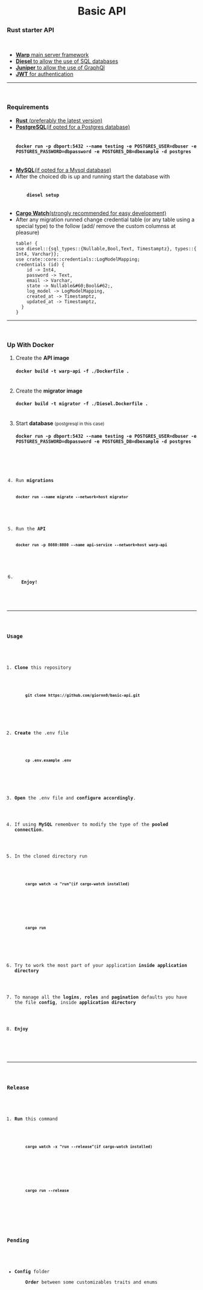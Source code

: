 <h1 align="center">Basic API</h1>
<h3>Rust starter API</h3><br/>
<ul>
  <li>
  <a href="https://github.com/seanmonstar/warp">
    <strong>Warp</strong> main server framework<br/>
  </a>
  </li>
  <li>
  <a href="https://diesel.rs/">
    <strong>Diesel</strong> to allow the use of SQL databases<br/>
  </a>
  
  </li>
  <li>
  <a href="https://graphql-rust.github.io/">
    <strong>Juniper</strong> to allow the use of GraphQl<br/>
  </a>
  </li>
  <li>
  <a href="https://crates.io/crates/jsonwebtoken">
    <strong>JWT</strong> for authentication<br/>
  </a>
  </li>
</ul>
<hr/><br/>
<h3>Requirements</h3>
<ul>
  <li>
    <a href="https://www.rust-lang.org/tools/install">
    <strong>Rust</strong> (preferably the latest version)<br/>
    </a>
  </li>
  <li>
    <a href="https://www.postgresql.org/">
    <strong>PostgreSQL</strong>(if opted for a Postgres database)<br/>
    </a><br/>
    <h4>
    <code>docker run -p dbport:5432 --name testing -e POSTGRES_USER=dbuser -e POSTGRES_PASSWORD=dbpassword -e POSTGRES_DB=dbexample -d postgres
    </code>
    </h4>
  </li>
  <li>
    <a href="https://www.mysql.com/">
    <strong>MySQL</strong>(if opted for a Mysql database)<br/>
    </a>
  </li>
  <li>
    After the choiced db is up and running start the database with <br/>
    <h4>
    <code>
    diesel setup
    </code>
    </h4>
  </li>
  <li>
    <a href="https://www.mysql.com/">
    <strong>Cargo Watch</strong>(strongly recommended for easy development)<br/>
    </a>
  </li>
  <li>
        After any migration runned change credential table (or any table using a special type) to the follow (add/ remove the custom columnss at pleasure) <br/>
    
    
    table! {
    use diesel::{sql_types::{Nullable,Bool,Text, Timestamptz}, types::{ Int4, Varchar}};
    use crate::core::credentials::LogModelMapping;
    credentials (id) {
        id -> Int4,
        password -> Text,
        email -> Varchar,
        state -> Nullable&#60;Bool&#62;,
        log_model -> LogModelMapping,
        created_at -> Timestamptz,
        updated_at -> Timestamptz,
      }
    }
    
  </li>
</ul>
<hr/><br/>
<h3>Up With Docker</h3>
<ol>
  <li>Create the <strong>API image</strong><br/>
    <h4><code>docker build -t warp-api -f ./Dockerfile . </code></h4> <br/>
  </li>
  <li>Create the <strong>migrator image</strong><br/>
    <h4><code>docker build -t migrator -f ./Diesel.Dockerfile .</code></h4> <br/>
  </li>
  <li>Start <strong>database</strong> <small>(postgresql in this case)</small><br/>
    <h4><code>docker run -p dbport:5432 --name testing -e POSTGRES_USER=dbuser -e POSTGRES_PASSWORD=dbpassword -e POSTGRES_DB=dbexample -d postgres</h4> <br/>
  </li>
  <li>Run <strong>migrations</strong>
    <h4><code>docker run --name migrate --network=host migrator</code></h4>
  </li>
  <li>Run the <strong>API</strong>
    <h4><code>docker run -p 8080:8080 --name api-service --network=host warp-api</code></h4>
  </li>
  <li>
  <strong>Enjoy!</strong>
  </li>
</ol>
<hr/><br/>
<h3>Usage</h3>
<ol>
  <li><strong>Clone</strong> this repository<br/>
    <h4>
    <code>git clone https://github.com/giornn0/basic-api.git</code>
    </h4>
  </li>
  <li><strong>Create</strong> the .env file<br/>
    <h4>
    <code>cp .env.example .env</code>
    </h4>
  </li>
  <li><strong>Open</strong> the .env file and <strong>configure accordingly</strong>. <br/>
  </li>
  <li>If using <strong>MySQL</strong> remembver to modify the type of the <strong>pooled connection</strong>. <br/>
  </li>
  <li>In the cloned directory run<strong></strong><br/>
  <h4>
    <code>cargo watch -x "run"</code><small>(if cargo-watch installed)</small>
  </h4> <br/>
  <h4>
    <code>cargo run</code>
  </h4>
  </li>
  <li>Try to work the most part of your application <strong>inside application directory</strong><br/>
  </li>
  <li>To manage all the <strong>logins</strong>, <strong>roles</strong> and <strong>pagination</strong> defaults you have the file <strong>config</strong>, inside <strong>application directory</strong><br/>
  </li>
  <li><strong>Enjoy</strong><br/>
  </li>
</ol>
<hr/><br/>
<h3>Release</h3>
<ol>
  <li><strong>Run</strong> this command<br/>
  <h4>
    <code>cargo watch -x "run --release"</code><small>(if cargo-watch installed)</small>
  </h4><br/>
  <h4>
    <code>cargo run --release</code>
  </h4>
  </li>
</ol>
<h3>Pending</h3>
<ul>
  <li><strong>Config</strong> folder<br/>
    <strong>Order</strong> between some customizables traits and enums 
  </li>
</ul>
